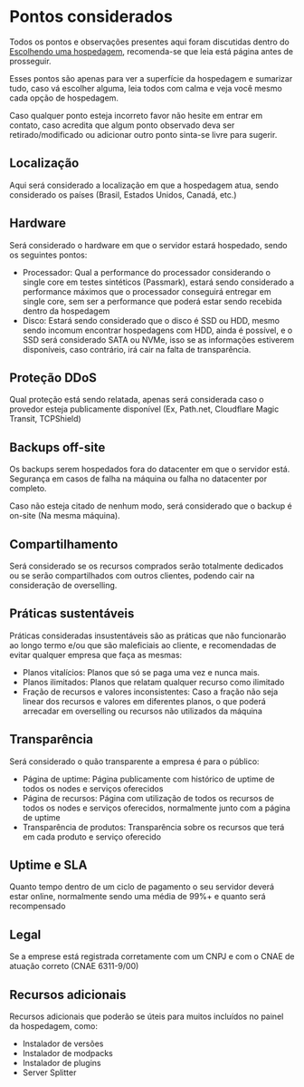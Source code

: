 # Pontos considerados

Todos os pontos e observações presentes aqui foram discutidas dentro do [Escolhendo uma hospedagem](../escolhendo-uma-hospedagem/), recomenda-se que leia está página antes de prosseguir.

Esses pontos são apenas para ver a superfície da hospedagem e sumarizar tudo, caso vá escolher alguma, leia todos com calma e veja você mesmo cada opção de hospedagem.

Caso qualquer ponto esteja incorreto favor não hesite em entrar em contato, caso acredita que algum ponto observado deva ser retirado/modificado ou adicionar outro ponto sinta-se livre para sugerir.

## Localização

Aqui será considerado a localização em que a hospedagem atua, sendo considerado os países (Brasil, Estados Unidos, Canadá, etc.)

## Hardware

Será considerado o hardware em que o servidor estará hospedado, sendo os seguintes pontos:

* Processador: Qual a performance do processador considerando o single core em testes sintéticos (Passmark), estará sendo considerado a performance máximos que o processador conseguirá entregar em single core, sem ser a performance que poderá estar sendo recebida dentro da hospedagem
* Disco: Estará sendo considerado que o disco é SSD ou HDD, mesmo sendo incomum encontrar hospedagens com HDD, ainda é possível, e o SSD será considerado SATA ou NVMe, isso se as informações estiverem disponíveis, caso contrário, irá cair na falta de transparência.

## Proteção DDoS

Qual proteção está sendo relatada, apenas será considerada caso o provedor esteja publicamente disponível (Ex, Path.net, Cloudflare Magic Transit, TCPShield)

## Backups off-site

Os backups serem hospedados fora do datacenter em que o servidor está.\
Segurança em casos de falha na máquina ou falha no datacenter por completo.

Caso não esteja citado de nenhum modo, será considerado que o backup é on-site (Na mesma máquina).

## Compartilhamento

Será considerado se os recursos comprados serão totalmente dedicados ou se serão compartilhados com outros clientes, podendo cair na consideração de overselling.

## Práticas sustentáveis

Práticas consideradas insustentáveis são as práticas que não funcionarão ao longo termo e/ou que são maleficiais ao cliente, e recomendadas de evitar qualquer empresa que faça as mesmas:

* Planos vitalícios: Planos que só se paga uma vez e nunca mais.
* Planos ilimitados: Planos que relatam qualquer recurso como ilimitado
* Fração de recursos e valores inconsistentes: Caso a fração não seja linear dos recursos e valores em diferentes planos, o que poderá arrecadar em overselling ou recursos não utilizados da máquina

## Transparência

Será considerado o quão transparente a empresa é para o público:

* Página de uptime: Página publicamente com histórico de uptime de todos os nodes e serviços oferecidos
* Página de recursos: Página com utilização de todos os recursos de todos os nodes e serviços oferecidos, normalmente junto com a página de uptime
* Transparência de produtos: Transparência sobre os recursos que terá em cada produto e serviço oferecido

## Uptime e SLA

Quanto tempo dentro de um ciclo de pagamento o seu servidor deverá estar online, normalmente sendo uma média de 99%+ e quanto será recompensado

## Legal

Se a emprese está registrada corretamente com um CNPJ e com o CNAE de atuação correto (CNAE 6311-9/00)

## Recursos adicionais

Recursos adicionais que poderão se úteis para muitos incluídos no painel da hospedagem, como:

* Instalador de versões
* Instalador de modpacks
* Instalador de plugins
* Server Splitter
